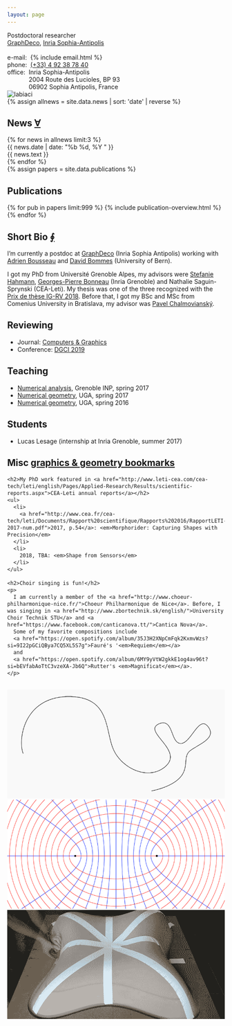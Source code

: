 ```yaml
---
layout: page
---
```

<div class="homepage">

<!-- CONTACT -->
<section id="contact">
<div class="row">
  <div class="col-sm-8 col-xs-12">
        Postdoctoral researcher
  <br /><a href="https://team.inria.fr/graphdeco/">GraphDeco</a>, <a href="https://www.inria.fr/en/centre/sophia">Inria Sophia-Antipolis</a>
  <br /><br />
  e-mail:&nbsp;&nbsp;{% include email.html %}
  <br />phone:&nbsp;&nbsp;<a href="tel:0033492387840">(+33) 4 92 38 78 40</a>
  <br /><span style="display:inline-block;">office:&nbsp;&nbsp;<br />&nbsp;<br />&nbsp;</span><span style="display:inline-block;">Inria Sophia-Antipolis<br />2004 Route des Lucioles, BP 93<br />06902 Sophia Antipolis, France</span>
  </div>
  <div class="col-sm-4 col-xs-12">
    <img class="avatar" src="https://68.media.tumblr.com/da1535f6b683262c546957245f5cd922/tumblr_ojzacmvGtV1u2r5sio1_1280.jpg" alt="labiaci" />
  </div>
</div>
</section>

<!-- NEWS -->
<section id="news">
{% assign allnews = site.data.news | sort: 'date' | reverse %}
<div class="row">
  <div class="col-sm-12">
    <h2>News <a href="./news.html">∀</a></h2>
  </div>
</div>
{% for news in allnews limit:3 %}
  <div class="row news">
    <div class="col-md-2 col-sm-3 news-date">
    {{ news.date | date: "%b %d, %Y " }}</div>
    <div class="col-md-10 col-sm-9 news-content">
    {{ news.text }}</div>
  </div>
{% endfor %}
</section>

<!-- PUBLICATIONS -->
<section id="publications">
<!-- {% assign papers = site.data.publications | where:"front",true | sort: 'date' %} -->
{% assign papers = site.data.publications %}
<div class="row">
  <div class="col-xs-12">
    <h2>Publications</h2>
  </div>
</div>
{% for pub in papers limit:999 %}
  {% include publication-overview.html %}
{% endfor %}
</section>

<!-- SHORT BIO -->
<section id="bio">
<div class="row">
<div class="col-xs-12">
  <h2>Short Bio <a href="/assets/cv.pdf">∮</a></h2>
<p>
  I’m currently a postdoc at <a href="https://team.inria.fr/graphdeco/">GraphDeco</a> (Inria Sophia Antipolis)
  working with <a href="http://www-sop.inria.fr/members/Adrien.Bousseau/">Adrien Bousseau</a> and <a href="http://www.cgg.unibe.ch/">David Bommes</a> (University of Bern).
</p>
<p>
  I got my PhD from Université Grenoble Alpes, my advisors were
  <a title="personal page" href="https://team.inria.fr/imagine/stefanie-hahmann/">Stefanie Hahmann</a>,
  <a title="personal page" href="http://www-evasion.inrialpes.fr/~Georges-Pierre.Bonneau/">Georges-Pierre Bonneau</a>
  (Inria Grenoble) and Nathalie Saguin-Sprynski (CEA-Leti).
  My thesis was one of the three recognized with the <a href="https://prixigrv2018.sciencesconf.org/">Prix de thèse IG-RV 2018</a>.
  Before that, I got my BSc and MSc from Comenius University in Bratislava, my advisor was <a title="researchgate profile" href="https://www.researchgate.net/profile/Pavel_Chalmoviansky">Pavel Chalmovianský</a>.
</p>
</div>
</div>
</section>

<!--  REVIEWING -->
<section id="reviewing">
<div class="row">
  <div class="col-xs-12">
    <h2>Reviewing</h2>
    <ul>
      <li>Journal: <a href="https://www.journals.elsevier.com/computers-and-graphics">Computers &amp; Graphics</a></li>
      <li>Conference: <a href="https://dgci2019.sciencesconf.org/">DGCI 2019</a></li>
    </ul>
  </div>
</div>
</section>

<!--  TA -->
<section id="teaching">
<div class="row">
  <div class="col-xs-12">
    <h2>Teaching</h2>
    <ul>
      <li><a href="/teaching/analyse-num-2017/">Numerical analysis</a>, Grenoble INP, spring 2017</li>
      <li><a href="/teaching/geo-num-2017/">Numerical geometry</a>, UGA, spring 2017</li>
      <li><a href="/teaching/geo-num-2016/">Numerical geometry</a>, UGA, spring 2016</li>
    </ul>
  </div>
</div>
</section>

<!--  STUDENTS -->
<section id="students">
<div class="row">
  <div class="col-xs-12">
    <h2>Students</h2>
    <ul>
      <li>Lucas Lesage (internship at Inria Grenoble, summer 2017)</li>
    </ul>
  </div>
</div>
</section>

<!--  MISC -->
<section id="misc">
<div class="row">
  <div class="col-xs-12">
    <h2>Misc <a href="links.html">graphics &amp; geometry bookmarks</a></h2>

    <h2>My PhD work featured in <a href="http://www.leti-cea.com/cea-tech/leti/english/Pages/Applied-Research/Results/scientific-reports.aspx">CEA-Leti annual reports</a></h2>
    <ul>
      <li>
        <a href="http://www.cea.fr/cea-tech/leti/Documents/Rapport%20scientifique/Rapports%202016/RapportLETI-2017-num.pdf">2017, p.54</a>: <em>Morphorider: Capturing Shapes with Precision</em>
      </li>
      <li>
        2018, TBA: <em>Shape from Sensors</em>
      </li>
    </ul>

    <h2>Choir singing is fun!</h2>
    <p>
      I am currently a member of the <a href="http://www.choeur-philharmonique-nice.fr/">Choeur Philharmonique de Nice</a>. Before, I was singing in <a href="http://www.zbortechnik.sk/english/">University Choir Technik STU</a> and <a href="https://www.facebook.com/canticanova.tt/">Cantica Nova</a>.
      Some of my favorite compositions include
      <a href="https://open.spotify.com/album/35J3H2XNpCmFqk2KxmvWzs?si=9I22pGCiQBya7CQ5XL5S7g">Fauré's '<em>Requiem</em></a>
      and
      <a href="https://open.spotify.com/album/6MY9yVtW2gkkE1og4av96t?si=bEVfabAoTtC3vzeXA-Jb6Q">Rutter's <em>Magnificat</em></a>.
    </p>
  </div>
</div>
</section>

<!--  STUFF -->
<section id="stuff">
<div class="row">
  <div class="col-xs-12">
    <h2></h2>
    <div class="row">
      <div class="col-md-4 col-sm-6 col-xs-12">
        <a title="conformal flattening of a whale curve" href="whale.html"><img src="/assets/stuff/whale.png" alt="whale" /></a>
      </div>
      <div class="col-md-4 col-sm-6 col-xs-12">
        <a title="confocal ellipses &amp; hyperbolas" href="confocal.html"><img src="/assets/stuff/confocal.png" alt="confocal" /></a>
      </div>
      <div class="col-md-4 col-sm-6 col-xs-12">
        <a title="Shape from Sensors - video summary of my PhD" href="https://www.youtube.com/watch?v=o03eTFT3-ms"><img src="/assets/stuff/smartphone.gif" alt="shape from sensors - smartphone" /></a>
      </div>
    </div>
  </div>
</div>
</section>

</div>
